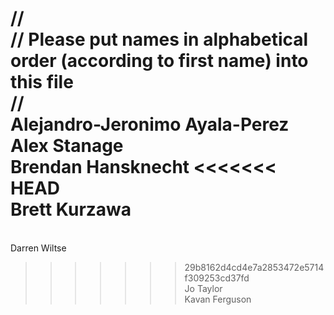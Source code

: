//
<br/>// Please put names in alphabetical order (according to first name) into this file
<br/>// 
<br/>Alejandro-Jeronimo Ayala-Perez
<br/>Alex Stanage
<br/>Brendan Hansknecht
<<<<<<< HEAD
<br/>Brett Kurzawa
=======
<br/>Darren Wiltse
>>>>>>> 29b8162d4cd4e7a2853472e5714f309253cd37fd
<br/>Jo Taylor
<br/>Kavan Ferguson

